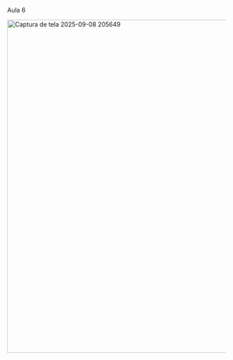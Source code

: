 Aula 6

<img width="1365" height="767" alt="Captura de tela 2025-09-08 205649" src="https://github.com/user-attachments/assets/cdb79664-7d35-4a43-ba7b-6639f22a105e" />
